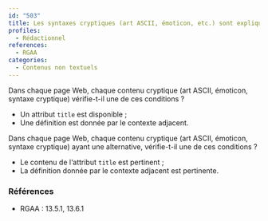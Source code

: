 ```yaml
---
id: "503"
title: Les syntaxes cryptiques (art ASCII, émoticon, etc.) sont expliquées.
profiles:
  - Rédactionnel
references:
  - RGAA
categories:
  - Contenus non textuels
---
```


Dans chaque page Web, chaque contenu cryptique (art ASCII, émoticon, syntaxe cryptique) vérifie-t-il une de ces conditions ?
* Un attribut `title` est disponible ;
* Une définition est donnée par le contexte adjacent.

Dans chaque page Web, chaque contenu cryptique (art ASCII, émoticon, syntaxe cryptique) ayant une alternative, vérifie-t-il une de ces conditions ?
* Le contenu de l‘attribut `title` est pertinent ;
* La définition donnée par le contexte adjacent est pertinente.

### Références

*   RGAA : 13.5.1, 13.6.1
